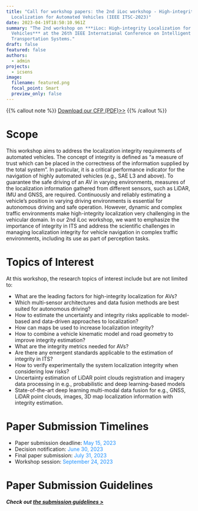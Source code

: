 ```yaml
---
title: "Call for workshop papers: the 2nd iLoc workshop - High-integrity
  Localization for Automated Vehicles (IEEE ITSC-2023)"
date: 2023-04-19T18:50:10.961Z
summary: "The 2nd workshop on ***iLoc: High-integrity Localization for Automated
  Vehicles*** at the 26th IEEE International Conference on Intelligent
  Transportation Systems."
draft: false
featured: false
authors:
  - admin
projects:
  - icsens
image:
  filename: featured.png
  focal_point: Smart
  preview_only: false
---
```



{{% callout note %}} [Download our CFP (PDF)>>](https://iloc-2023.netlify.app/uploads/iLoc2023-poster.pdf) {{% /callout %}}



# Scope

This workshop aims to address the localization integrity requirements of automated vehicles. The concept of integrity is defined as “a measure of trust which can be placed in the correctness of the information supplied by the total system”. In particular, it is a critical performance indicator for the navigation of highly automated vehicles (e.g., SAE L3 and above). To guarantee the safe driving of an AV in varying environments, measures of the localization information gathered from different sensors, such as LiDAR, IMU and GNSS, are required. Continuously and reliably estimating a vehicle’s position in varying driving environments is essential for autonomous driving and safe operation. However, dynamic and complex traffic environments make high-integrity localization very challenging in the vehicular domain. In our 2nd iLoc workshop, we want to emphasize the importance of integrity in ITS and address the scientific challenges in managing localization integrity for vehicle navigation in complex traffic environments, including its use as part of perception tasks.

# Topics of Interest

At this workshop, the research topics of interest include but are not limited to:

* What are the leading factors for high-integrity localization for AVs?
* Which multi-sensor architectures and data fusion methods are best suited for autonomous driving?
* How to estimate the uncertainty and integrity risks applicable to model-based and data-driven approaches to localization?
* How can maps be used to increase localization integrity?
* How to combine a vehicle kinematic model and road geometry to improve integrity estimation?
* What are the integrity metrics needed for AVs?
* Are there any emergent standards applicable to the estimation of integrity in ITS?
* How to verify experimentally the system localization integrity when considering low risks?
* Uncertainty estimation of LiDAR point clouds registration and imagery data processing in e.g., probabilistic and deep learning-based models
* State-of-the-art deep learning multi-modal data fusion for e.g., GNSS, LiDAR point clouds, images, 3D map localization information with integrity estimation.

# Paper S﻿ubmission T﻿imelines

* Paper submission deadline: <span style="color: DodgerBlue;">May 15, 2023</span>
* Decision notification: <span style="color: DodgerBlue;">June 30, 2023</span>
* Final paper submission: <span style="color: DodgerBlue;">July 31, 2023</span>
* Workshop session: <span style="color: DodgerBlue;">September 24, 2023</span>

# Paper S﻿ubmission Guidelines

***C﻿heck out [the submission guidelines >](https://iloc-2023.netlify.app/workshop2/cfp/)***